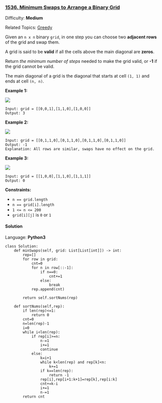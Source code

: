 ### [1536\. Minimum Swaps to Arrange a Binary Grid](https://leetcode.com/problems/minimum-swaps-to-arrange-a-binary-grid/)

Difficulty: **Medium**  

Related Topics: [Greedy](https://leetcode.com/tag/greedy/)


Given an `n x n` binary `grid`, in one step you can choose two **adjacent rows** of the grid and swap them.

A grid is said to be **valid** if all the cells above the main diagonal are **zeros**.

Return _the minimum number of steps_ needed to make the grid valid, or **-1** if the grid cannot be valid.

The main diagonal of a grid is the diagonal that starts at cell `(1, 1)` and ends at cell `(n, n)`.

**Example 1:**

![](https://assets.leetcode.com/uploads/2020/07/28/fw.jpg)

```
Input: grid = [[0,0,1],[1,1,0],[1,0,0]]
Output: 3
```

**Example 2:**

![](https://assets.leetcode.com/uploads/2020/07/16/e2.jpg)

```
Input: grid = [[0,1,1,0],[0,1,1,0],[0,1,1,0],[0,1,1,0]]
Output: -1
Explanation: All rows are similar, swaps have no effect on the grid.
```

**Example 3:**

![](https://assets.leetcode.com/uploads/2020/07/16/e3.jpg)

```
Input: grid = [[1,0,0],[1,1,0],[1,1,1]]
Output: 0
```

**Constraints:**

*   `n == grid.length`
*   `n == grid[i].length`
*   `1 <= n <= 200`
*   `grid[i][j]` is `0` or `1`


#### Solution

Language: **Python3**

```python3
class Solution:
    def minSwaps(self, grid: List[List[int]]) -> int:
        rep=[]
        for row in grid:
            cnt=0
            for n in row[::-1]:
                if n==0:
                    cnt+=1
                else:
                    break
            rep.append(cnt)
        
        return self.sortNums(rep)
    
    def sortNums(self,rep):
        if len(rep)<=1:
            return 0
        cnt=0
        n=len(rep)-1
        i=0
        while i<len(rep):
            if rep[i]>=n:
                n-=1
                i+=1
                continue
            else:
                k=i+1
                while k<len(rep) and rep[k]<n:
                    k+=1
                if k==len(rep):
                    return -1
                rep[i],rep[i+1:k+1]=rep[k],rep[i:k]
                cnt+=k-i
                i+=1
                n-=1
        return cnt
```